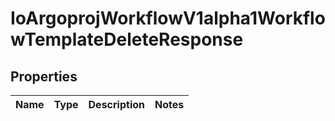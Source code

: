 
# IoArgoprojWorkflowV1alpha1WorkflowTemplateDeleteResponse

## Properties
Name | Type | Description | Notes
------------ | ------------- | ------------- | -------------



